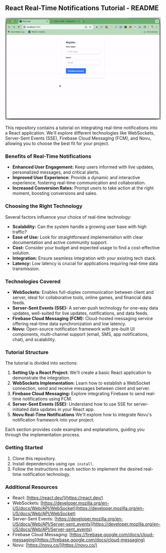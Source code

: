 ## React Real-Time Notifications Tutorial - README

![alt text](react-notif-ezgif.com-video-to-gif-converter.gif)

This repository contains a tutorial on integrating real-time notifications into a React application. We'll explore different technologies like WebSockets, Server-Sent Events (SSE), Firebase Cloud Messaging (FCM), and Novu, allowing you to choose the best fit for your project.

### Benefits of Real-Time Notifications

- **Enhanced User Engagement:** Keep users informed with live updates, personalized messages, and critical alerts.
- **Improved User Experience:** Provide a dynamic and interactive experience, fostering real-time communication and collaboration.
- **Increased Conversion Rates:** Prompt users to take action at the right moment, boosting conversions and sales.

### Choosing the Right Technology

Several factors influence your choice of real-time technology:

- **Scalability:** Can the system handle a growing user base with high traffic?
- **Ease of Use:** Look for straightforward implementation with clear documentation and active community support.
- **Cost:** Consider your budget and expected usage to find a cost-effective solution.
- **Integration:** Ensure seamless integration with your existing tech stack.
- **Latency:** Low latency is crucial for applications requiring real-time data transmission.

### Technologies Covered

- **WebSockets:** Enables full-duplex communication between client and server, ideal for collaborative tools, online games, and financial data feeds.
- **Server-Sent Events (SSE):** A server-push technology for one-way data updates, well-suited for live updates, notifications, and data feeds.
- **Firebase Cloud Messaging (FCM):** Cloud-hosted messaging service offering real-time data synchronization and low latency.
- **Novu:** Open-source notification framework with pre-built UI components, multi-channel support (email, SMS, app notifications, chat), and scalability.

### Tutorial Structure

The tutorial is divided into sections:

1. **Setting Up a React Project:** We'll create a basic React application to demonstrate the integration.
2. **WebSockets Implementation:** Learn how to establish a WebSocket connection, send and receive messages between client and server.
3. **Firebase Cloud Messaging:** Explore integrating Firebase to send real-time notifications using FCM.
4. **Server-Sent Events (SSE):** Understand how to use SSE for server-initiated data updates in your React app.
5. **Novu Real-Time Notifications** We'll explore how to integrate Novu's notification framework into your project.

Each section provides code examples and explanations, guiding you through the implementation process.

### Getting Started

1. Clone this repository.
2. Install dependencies using `npm install`.
3. Follow the instructions in each section to implement the desired real-time notification technology.

### Additional Resources

- React: [https://react.dev/](https://react.dev/)
- WebSockets: [https://developer.mozilla.org/en-US/docs/Web/API/WebSocket](https://developer.mozilla.org/en-US/docs/Web/API/WebSocket)
- Server-Sent Events: [https://developer.mozilla.org/en-US/docs/Web/API/Server-sent_events](https://developer.mozilla.org/en-US/docs/Web/API/Server-sent_events)
- Firebase Cloud Messaging: [https://firebase.google.com/docs/cloud-messaging](https://firebase.google.com/docs/cloud-messaging)
- Novu: [https://novu.co/](https://novu.co/)
